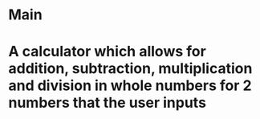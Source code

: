 # Main
# A calculator which allows for addition, subtraction, multiplication and division in whole numbers for 2 numbers that the user inputs
